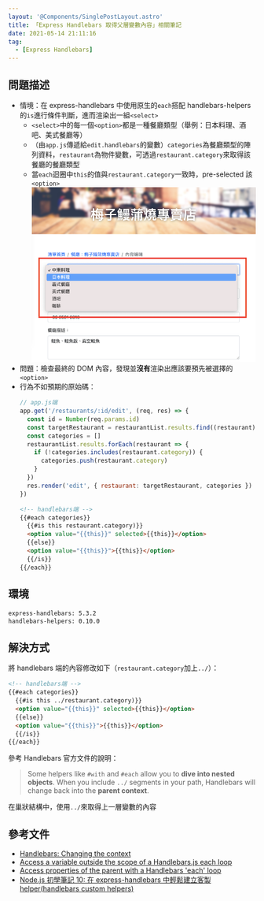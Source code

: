 ```yaml
---
layout: '@Components/SinglePostLayout.astro'
title: 「Express Handlebars 取得父層變數內容」相關筆記
date: 2021-05-14 21:11:16
tag:
  - [Express Handlebars]
---
```


## 問題描述

- 情境：在 express-handlebars 中使用原生的`each`搭配 handlebars-helpers 的`is`進行條件判斷，進而渲染出一組`<select>`
  - `<select>`中的每一個`<option>`都是一種餐廳類型（舉例：日本料理、酒吧、美式餐廳等）
  - （由`app.js`傳遞給`edit.handlebars`的變數）`categories`為餐廳類型的陣列資料，`restaurant`為物件變數，可透過`restaurant.category`來取得該餐廳的餐廳類型
  - 當`each`迴圈中`this`的值與`restaurant.category`一致時，pre-selected 該`<option>`
    ![select欄位應預設選擇該餐廳的類型](/2021/express-handlebars-access-variable-in-parent-scope/pre-selected.png)
- 問題：檢查最終的 DOM 內容，發現並**沒有**渲染出應該要預先被選擇的`<option>`
- 行為不如預期的原始碼：
  ```js
  // app.js端
  app.get('/restaurants/:id/edit', (req, res) => {
    const id = Number(req.params.id)
    const targetRestaurant = restaurantList.results.find((restaurant) => restaurant.id === id)
    const categories = []
    restaurantList.results.forEach(restaurant => {
      if (!categories.includes(restaurant.category)) {
        categories.push(restaurant.category)
      }
    })
    res.render('edit', { restaurant: targetRestaurant, categories })
  })
  ```
  ```html
  <!-- handlebars端 -->
  {{#each categories}}
    {{#is this restaurant.category)}}
    <option value="{{this}}" selected>{{this}}</option>
    {{else}}
    <option value="{{this}}">{{this}}</option>
    {{/is}}
  {{/each}}
  ```

## 環境

```
express-handlebars: 5.3.2
handlebars-helpers: 0.10.0
```

## 解決方式

將 handlebars 端的內容修改如下（`restaurant.category`加上`../`）：

```html
<!-- handlebars端 -->
{{#each categories}}
  {{#is this ../restaurant.category)}}
  <option value="{{this}}" selected>{{this}}</option>
  {{else}}
  <option value="{{this}}">{{this}}</option>
  {{/is}}
{{/each}}
```

參考 Handlebars 官方文件的說明：

> Some helpers like `#with` and `#each` allow you to **dive into nested objects**. When you include `../` segments in your path, Handlebars will change back into the **parent context**.

在巢狀結構中，使用`../`來取得上一層變數的內容

## 參考文件

- [Handlebars: Changing the context](https://handlebarsjs.com/guide/expressions.html#changing-the-context)
- [Access a variable outside the scope of a Handlebars.js each loop](https://stackoverflow.com/questions/13645084/access-a-variable-outside-the-scope-of-a-handlebars-js-each-loop)
- [Access properties of the parent with a Handlebars 'each' loop](https://stackoverflow.com/a/12297980/15028185)
- [Node.js 初學筆記 10: 在 express-handlebars 中輕鬆建立客製 helper(handlebars custom helpers)](https://eruditeness.news.blog/2019/08/28/node-js%E5%88%9D%E5%AD%B8%E7%AD%86%E8%A8%9810-%E5%9C%A8express-handlebars%E4%B8%AD%E8%BC%95%E9%AC%86%E5%BB%BA%E7%AB%8B%E5%AE%A2%E8%A3%BDhelperhandlebars-custom-helpers/)
